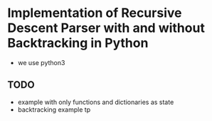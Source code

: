 # Implementation of Recursive Descent Parser with and without Backtracking in Python

- we use python3


## TODO

- example with only functions and dictionaries as state
- backtracking example tp

